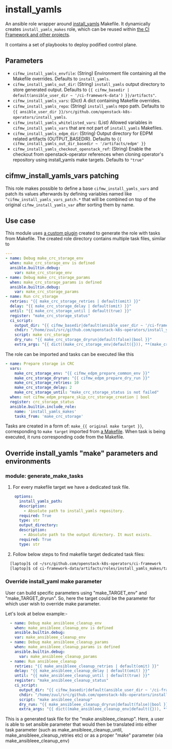 # install_yamls

An ansible role wrapper around [install_yamls](https://github.com/openstack-k8s-operators/install_yamls) Makefile. It dynamically creates `install_yamls_makes` role, which can be reused within [the CI Framework and other projects](https://github.com/rdo-infra/rdo-jobs/blob/39d0647cbb20abe3aaf2baad134a0e09473e1c54/playbooks/data_plane_adoption/ci_framework_install_yamls.yaml#L5-L24).

It contains a set of playbooks to deploy podified control plane.

## Parameters

* `cifmw_install_yamls_envfile`: (String) Environment file containing all the Makefile overrides. Defaults to `install_yamls`.
* `cifmw_install_yamls_out_dir`: (String) `install_yamls` output directory to store generated output. Defaults to `{{ cifmw_basedir | default(ansible_user_dir ~ '/ci-framework-data') }}/artifacts"`.
* `cifmw_install_yamls_vars`: (Dict) A dict containing Makefile overrides.
* `cifmw_install_yamls_repo`: (String) `install_yamls` repo path. Defaults to `{{ ansible_user_dir }}/src/github.com/openstack-k8s-operators/install_yamls`.
* `cifmw_install_yamls_whitelisted_vars`: (List) Allowed variables in `cifmw_install_yamls_vars` that are not part of `install_yamls` Makefiles.
* `cifmw_install_yamls_edpm_dir`: (String) Output directory for EDPM related artifacts (OUTPUT_BASEDIR). Defaults to `{{ cifmw_install_yamls_out_dir_basedir ~ '/artifacts/edpm' }}`
* `cifmw_install_yamls_checkout_openstack_ref`: (String) Enable the checkout from openstack-operator references
when cloning operator's repository using install_yamls make targets. Defaults to `"true"`

## cifmw_install_yamls_vars patching

This role makes possible to define a base `cifmw_install_yamls_vars` and
patch its values afterwards by defining variables named like `^cifmw_install_yamls_vars_patch.*`
that will be combined on top of the original `cifmw_install_yamls_var` after sorting them by name.

## Use case

This module uses [a custom plugin](https://github.com/openstack-k8s-operators/ci-framework/blob/main/plugins/modules/generate_make_tasks.py) created to generate the role with tasks from Makefile.
The created role directory contains multiple task files, similar to

```YAML
---
- name: Debug make_crc_storage_env
  when: make_crc_storage_env is defined
  ansible.builtin.debug:
    var: make_crc_storage_env
- name: Debug make_crc_storage_params
  when: make_crc_storage_params is defined
  ansible.builtin.debug:
    var: make_crc_storage_params
- name: Run crc_storage
  retries: "{{ make_crc_storage_retries | default(omit) }}"
  delay: "{{ make_crc_storage_delay | default(omit) }}"
  until: "{{ make_crc_storage_until | default(true) }}"
  register: "make_crc_storage_status"
  ci_script:
    output_dir: "{{ cifmw_basedir|default(ansible_user_dir ~ '/ci-framework-data') }}/artifacts"
    chdir: "/home/zuul/src/github.com/openstack-k8s-operators/install_yamls"
    script: make crc_storage
    dry_run: "{{ make_crc_storage_dryrun|default(false)|bool }}"
    extra_args: "{{ dict((make_crc_storage_env|default({})), **(make_crc_storage_params|default({}))) }}"
```

The role can be imported and tasks can be executed like this

```YAML
- name: Prepare storage in CRC
  vars:
    make_crc_storage_env: "{{ cifmw_edpm_prepare_common_env }}"
    make_crc_storage_dryrun: "{{ cifmw_edpm_prepare_dry_run }}"
    make_crc_storage_retries: 10
    make_crc_storage_delay: 2
    make_crc_storage_until: "make_crc_storage_status is not failed"
  when: not cifmw_edpm_prepare_skip_crc_storage_creation | bool
  register: crc_storage_status
  ansible.builtin.include_role:
    name: 'install_yamls_makes'
    tasks_from: 'make_crc_storage'
```

Tasks are created in a form of: `make_{{ original make target }}`, corresponding to `make target` imported from [a Makefile](https://github.com/openstack-k8s-operators/install_yamls/blob/c8487df41bf9ddefa7989f9384e77ae9720ce9dd/Makefile#L418).
When task is being executed, it runs corresponding code from the Makefile.

## Override install_yamls "make" parameters and environments

### module: generate_make_tasks

1. For every makefile target we have a dedicated task file.

```YAML
    options:
      install_yamls_path:
      description:
        - Absolute path to install_yamls repository.
      required: True
      type: str
      output_directory:
      description:
        - Absolute path to the output directory. It must exists.
      required: True
      type: str
```

2. Follow below steps to find makefile target dedicated task files:

```Bash
  [laptop]$ cd ~/src/github.com/openstack-k8s-operators/ci-framework
  [laptop]$ cd ci-framework-data/artifacts/roles/install_yamls_makes/tasks
```

### Override install_yaml make parameter

User can build specific parameters using "make_TARGET_env"
and "make_TARGET_dryrun".
So, here the target could be the parameter for which user wish to override
make parameter.

Let's look at below example:-

  ```YAML
    - name: Debug make_ansibleee_cleanup_env
      when: make_ansibleee_cleanup_env is defined
      ansible.builtin.debug:
      var: make_ansibleee_cleanup_env
    - name: Debug make_ansibleee_cleanup_params
      when: make_ansibleee_cleanup_params is defined
      ansible.builtin.debug:
        var: make_ansibleee_cleanup_params
    - name: Run ansibleee_cleanup
      retries: "{{ make_ansibleee_cleanup_retries | default(omit) }}"
      delay: "{{ make_ansibleee_cleanup_delay | default(omit) }}"
      until: "{{ make_ansibleee_cleanup_until | default(true) }}"
      register: "make_ansibleee_cleanup_status"
      ci_script:
        output_dir: "{{ cifmw_basedir|default(ansible_user_dir ~ '/ci-framework-data') }}/artifacts"
        chdir: "/home/zuul/src/github.com/openstack-k8s-operators/install_yamls"
        script: "make ansibleee_cleanup"
        dry_run: "{{ make_ansibleee_cleanup_dryrun|default(false)|bool }}"
        extra_args: "{{ dict((make_ansibleee_cleanup_env|default({})), **(make_ansibleee_cleanup_params|default({}))) }}"
  ```

This is a generated task file for the "make ansibleee_cleanup". Here, a user
is able to set ansible parameter
that would then be translated into either task parameter (such as
make_ansibleee_cleanup_until,
make_ansibleee_cleanup_retries etc) or as a proper "make" parameter
(via make_ansibleee_cleanup_env)
